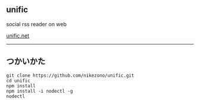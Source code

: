 unific
---

social rss reader on web

[unific.net](http://unific.net)

---

## つかいかた

    git clone https://github.com/nikezono/unific.git
    cd unific
    npm install
    npm install -i nodectl -g
    nodectl
